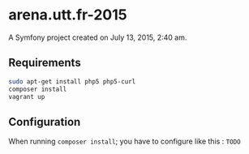 # arena.utt.fr-2015

A Symfony project created on July 13, 2015, 2:40 am.

## Requirements

```sh
sudo apt-get install php5 php5-curl
composer install
vagrant up
```

## Configuration

When running `composer install`; you have to configure like this :
`TODO`
